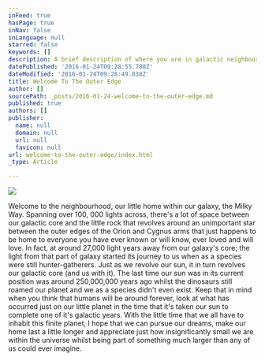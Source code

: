 ```yaml
---
inFeed: true
hasPage: true
inNav: false
inLanguage: null
starred: false
keywords: []
description: A brief description of where you are in galactic neighbourhood.
datePublished: '2016-01-24T09:28:55.780Z'
dateModified: '2016-01-24T09:28:49.038Z'
title: Welcome To The Outer Edge
author: []
sourcePath: _posts/2016-01-24-welcome-to-the-outer-edge.md
published: true
authors: []
publisher:
  name: null
  domain: null
  url: null
  favicon: null
url: welcome-to-the-outer-edge/index.html
_type: Article

---
```

![](https://the-grid-user-content.s3-us-west-2.amazonaws.com/33685d47-ec28-491d-8e79-9e52478ffca1.jpg)

Welcome to the neighbourhood, our little home within our galaxy, the Milky Way. Spanning over 100, 000 lights across, there's a lot of space between our galactic core and the little rock that revolves around an unimportant star between the outer edges of the Orion and Cygnus arms that just happens to be home to everyone you have ever known or will know, ever loved and will love. In fact, at around 27,000 light years away from our galaxy's core; the light from that part of galaxy started its journey to us when as a species were still hunter-gatherers. Just as we revolve our sun, it in turn revolves our galactic core (and us with it). The last time our sun was in its current position was around 250,000,000 years ago whilst the dinosaurs still roamed our planet and we as a species didn't even exist. Keep that in mind when you think that humans will be around forever, look at what has occurred just on our little planet in the time that it's taken our sun to complete one of it's galactic years. With the little time that we all have to inhabit this finite planet, I hope that we can pursue our dreams, make our home last a little longer and appreciate just how insignificantly small we are within the universe whilst being part of something much larger than any of us could ever imagine.